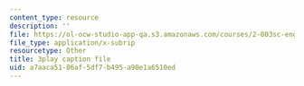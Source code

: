 ```yaml
---
content_type: resource
description: ''
file: https://ol-ocw-studio-app-qa.s3.amazonaws.com/courses/2-003sc-engineering-dynamics-fall-2011/a7aaca5186af5df7b495a90e1a6510ed_1xJJu5p3dD0.vtt
file_type: application/x-subrip
resourcetype: Other
title: 3play caption file
uid: a7aaca51-86af-5df7-b495-a90e1a6510ed
---
```


